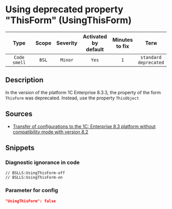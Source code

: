 # Using deprecated property "ThisForm" (UsingThisForm)

|     Type     | Scope | Severity | Activated<br>by default | Minutes<br>to fix |               Теги               |
|:------------:|:-----:|:--------:|:-----------------------------:|:-----------------------:|:--------------------------------:|
| `Code smell` | `BSL` | `Minor`  |             `Yes`             |           `1`           | `standard`<br>`deprecated` |

<!-- Блоки выше заполняются автоматически, не трогать -->
## Description

In the version of the platform 1C Enterprise 8.3.3, the property of the form `ThisForm` was deprecated. Instead, use the property `ThisObject`

## Sources

* [Transfer of configurations to the 1C: Enterprise 8.3 platform without compatibility mode with version 8.2](https://its.1c.ru/db/metod8dev#content:5293:hdoc:_top:thisform)

## Snippets

<!-- Блоки ниже заполняются автоматически, не трогать -->
### Diagnostic ignorance in code

```bsl
// BSLLS:UsingThisForm-off
// BSLLS:UsingThisForm-on
```

### Parameter for config

```json
"UsingThisForm": false
```
